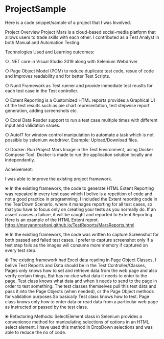 # ProjectSample
Here is a code snippet/sample of a project that I was Involved.

Project Overview
Project Mars is a cloud-based social-media platform that allows users to trade skills with each other. I contributed as a Test Analyst in both Manual and Automation Testing. 

Technologies Used and Learning outcomes: 

○ .NET core in Visual Studio 2019 along with Selenium Webdriver

○ Page Object Model (POM) to reduce duplicate test code, resue of code and Improves readability and for better Test Scripts.

○ Nunit Framework as Test runner and provide immediate test reuslts for each test case in the Test controller. 

○ Extent Reporting is a Customized HTML reports provides a Graphical UI of the test results such as pie chart representation, test stepwise report generation, adding screenshots etc. 

○ Excel Data Reader support to run a test case multiple times with different input and validation values.

○ AutoIT for window control manipulation to automate a task which is not possible by selenium webdriver. Example: Upload/Download files.

○ Docker: Run Project Mars Image in the Test Environment, using Docker Compose Tool. Docker is made to run the application solution locally and independantly. 

Acheivement:

I was able to improve the existing project framework. 

⦿ In the existing framework, the code to generate HTML Extent Reporting was repeated in every test case  which I belive is a repetition of code and not a good practice in programming. I included the Extent reporting code in the TearDown Scenario, where it manages reporting for all test cases, so that you have to focus only on creating your tests as you normally do. 
If an assert causes a failure, it will be caught and reported to Extent Reporting. Here is an example of the HTML Extent reprot.  https://maryannroshani.github.io/TestReports/MarsReports.html 
	
⦿ In the existing framework, the code was written to capture Screenshot for both passed and failed test cases. I prefer to capture screenshot only if a test step fails as the images will consume more memory if captured on every test step. 

⦿ The existing framework had Excel data reading in Page Object Classes, I belive Test Reports and Data should be in the Test Controller/Classes, Pages only knows how to set and retrieve data from the web page and also verify certain things, But has no clue what data it needs to enter to the page. Test class knows what data and when it needs to send to the page in order to test something. The test classes themselves pull this test data and pass it into the Page Objects (when needed), or the Page Object methods for validation purposes.So basically Test class knows how to test. Page class knows only how to enter data or read data from a particular web page as instructed or passed by the test class. 

⦿ Refactoring Methods: 
SelectElement class in Selenium provides a convenience method for manipulating selections of options in an HTML select element. I have used this method in DropDown selections and was able to reduce the no of code. 
